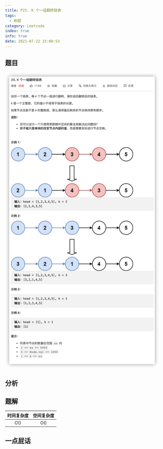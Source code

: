 ```yaml
---
title: P25. K 个一组翻转链表
tags:
  - 刷题
category: Leetcode
index: true
info: true
date: 2021-07-22 15:00:53
---
```


<!-- more -->

## 题目

![image-20210722150603437](https://raw.githubusercontent.com/C1EYE/figureBed/main/img/20210722150603.png)

## 分析



## 题解

| 时间复杂度 | 空间复杂度 |
| :--------: | :--------: |
|    O()    |    O()    |



## 一点屁话
